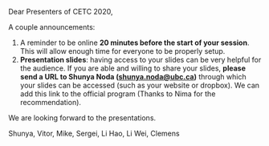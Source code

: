 Dear Presenters of CETC 2020,

A couple announcements:

1. A reminder to be online **20 minutes before the start of your session**. This will allow enough time for everyone to be properly setup.
2. **Presentation slides**: having access to your slides can be very helpful for the audience. If you are able and willing to share your slides, **please send a URL to Shunya Noda (shunya.noda@ubc.ca)** through which your slides can be accessed (such as your website or dropbox). We can add this link to the official program (Thanks to Nima for the recommendation).

We are looking forward to the presentations.

Shunya, Vitor, Mike, Sergei, Li Hao, Li Wei, Clemens
